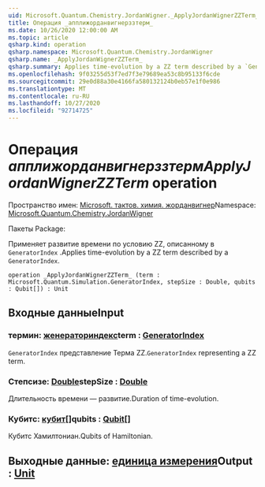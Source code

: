 ```yaml
---
uid: Microsoft.Quantum.Chemistry.JordanWigner._ApplyJordanWignerZZTerm_
title: Операция _апплижорданвигнерззтерм_
ms.date: 10/26/2020 12:00:00 AM
ms.topic: article
qsharp.kind: operation
qsharp.namespace: Microsoft.Quantum.Chemistry.JordanWigner
qsharp.name: _ApplyJordanWignerZZTerm_
qsharp.summary: Applies time-evolution by a ZZ term described by a `GeneratorIndex`.
ms.openlocfilehash: 9f03255d53f7ed7f3e79689ea53c8b95133f6cde
ms.sourcegitcommit: 29e0d88a30e4166fa580132124b0eb57e1f0e986
ms.translationtype: MT
ms.contentlocale: ru-RU
ms.lasthandoff: 10/27/2020
ms.locfileid: "92714725"
---
```

# <a name="_applyjordanwignerzzterm_-operation"></a><span data-ttu-id="30a35-102">Операция _апплижорданвигнерззтерм_</span><span class="sxs-lookup"><span data-stu-id="30a35-102">_ApplyJordanWignerZZTerm_ operation</span></span>

<span data-ttu-id="30a35-103">Пространство имен: [Microsoft. тактов. химия. жорданвигнер](xref:Microsoft.Quantum.Chemistry.JordanWigner)</span><span class="sxs-lookup"><span data-stu-id="30a35-103">Namespace: [Microsoft.Quantum.Chemistry.JordanWigner](xref:Microsoft.Quantum.Chemistry.JordanWigner)</span></span>

<span data-ttu-id="30a35-104">Пакеты [](https://nuget.org/packages/)</span><span class="sxs-lookup"><span data-stu-id="30a35-104">Package: [](https://nuget.org/packages/)</span></span>


<span data-ttu-id="30a35-105">Применяет развитие времени по условию ZZ, описанному в `GeneratorIndex` .</span><span class="sxs-lookup"><span data-stu-id="30a35-105">Applies time-evolution by a ZZ term described by a `GeneratorIndex`.</span></span>

```qsharp
operation _ApplyJordanWignerZZTerm_ (term : Microsoft.Quantum.Simulation.GeneratorIndex, stepSize : Double, qubits : Qubit[]) : Unit
```


## <a name="input"></a><span data-ttu-id="30a35-106">Входные данные</span><span class="sxs-lookup"><span data-stu-id="30a35-106">Input</span></span>

### <a name="term--generatorindex"></a><span data-ttu-id="30a35-107">термин: [женераториндекс](xref:Microsoft.Quantum.Simulation.GeneratorIndex)</span><span class="sxs-lookup"><span data-stu-id="30a35-107">term : [GeneratorIndex](xref:Microsoft.Quantum.Simulation.GeneratorIndex)</span></span>

<span data-ttu-id="30a35-108">`GeneratorIndex` представление Терма ZZ.</span><span class="sxs-lookup"><span data-stu-id="30a35-108">`GeneratorIndex` representing a ZZ term.</span></span>


### <a name="stepsize--double"></a><span data-ttu-id="30a35-109">Степсизе: [Double](xref:microsoft.quantum.lang-ref.double)</span><span class="sxs-lookup"><span data-stu-id="30a35-109">stepSize : [Double](xref:microsoft.quantum.lang-ref.double)</span></span>

<span data-ttu-id="30a35-110">Длительность времени — развитие.</span><span class="sxs-lookup"><span data-stu-id="30a35-110">Duration of time-evolution.</span></span>


### <a name="qubits--qubit"></a><span data-ttu-id="30a35-111">Кубитс: [кубит](xref:microsoft.quantum.lang-ref.qubit)[]</span><span class="sxs-lookup"><span data-stu-id="30a35-111">qubits : [Qubit](xref:microsoft.quantum.lang-ref.qubit)[]</span></span>

<span data-ttu-id="30a35-112">Кубитс Хамилтониан.</span><span class="sxs-lookup"><span data-stu-id="30a35-112">Qubits of Hamiltonian.</span></span>



## <a name="output--unit"></a><span data-ttu-id="30a35-113">Выходные данные: [единица измерения](xref:microsoft.quantum.lang-ref.unit)</span><span class="sxs-lookup"><span data-stu-id="30a35-113">Output : [Unit](xref:microsoft.quantum.lang-ref.unit)</span></span>

